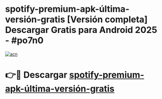 # spotify-premium-apk-última-versión-gratis  [Versión completa] Descargar Gratis para Android 2025 - #po7n0

[![acn](https://github.com/user-attachments/assets/0f9c940e-d8b0-45ae-aac7-cd30a18b3e1c)](https://apps.freeplayer.one?title=spotify-premium-apk-última-versión-gratis&ref=9F)

# 👉🔴 Descargar [spotify-premium-apk-última-versión-gratis](https://apps.freeplayer.one?title=spotify-premium-apk-última-versión-gratis&ref=9F)